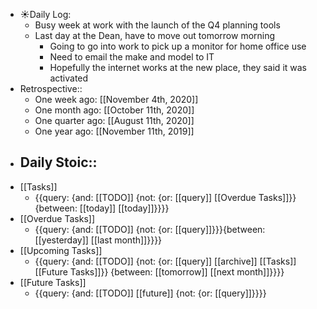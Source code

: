 - ☀️Daily Log:
    - Busy week at work with the launch of the Q4 planning tools
    - Last day at the Dean, have to move out tomorrow morning
        - Going to go into work to pick up a monitor for home office use
        - Need to email the make and model to IT
        - Hopefully the internet works at the new place, they said it was activated
- Retrospective::
    - One week ago: [[November 4th, 2020]]
    - One month ago: [[October 11th, 2020]]
    - One quarter ago: [[August 11th, 2020]]
    - One year ago: [[November 11th, 2019]]
- Daily Stoic::
    - 
- [[Tasks]]
    - {{query: {and: [[TODO]] {not: {or: [[query]] [[Overdue Tasks]]}} {between: [[today]] [[today]]}}}}
- [[Overdue Tasks]]
    - {{query: {and: [[TODO]] {not: {or: [[query]]}}}{between: [[yesterday]] [[last month]]}}}}
- [[Upcoming Tasks]]
    - {{query: {and: [[TODO]] {not: {or: [[query]] [[archive]] [[Tasks]] [[Future Tasks]]}} {between: [[tomorrow]] [[next month]]}}}}
- [[Future Tasks]]
    - {{query: {and: [[TODO]] [[future]] {not: {or: [[query]]}}}}
